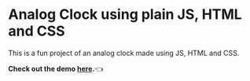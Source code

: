 # Analog Clock using plain JS, HTML and CSS

This is a fun project of an analog clock made using JS, HTML and CSS.

**Check out the demo [here](https://clock-project-eta.vercel.app).**:point_left:
